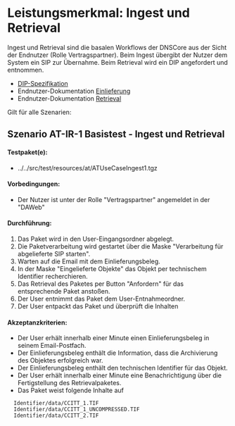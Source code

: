 # Leistungsmerkmal: Ingest und Retrieval

Ingest und Retrieval sind die basalen Workflows der DNSCore aus der Sicht der Endnutzer (Rolle Vertragspartner).
Beim Ingest übergibt der Nutzer dem System ein SIP zur Übernahme. Beim Retrieval wird ein DIP angefordert und entnommen.

* [DIP-Spezifikation](specification_dip.md)
* Endnutzer-Dokumentation [Einlieferung](usage_ingest.de.md)
* Endnutzer-Dokumentation [Retrieval](usage_retrieval.de.md)

Gilt für alle Szenarien:

## Szenario AT-IR-1 Basistest - Ingest und Retrieval

#### Testpaket(e):

* ../../src/test/resources/at/ATUseCaseIngest1.tgz

#### Vorbedingungen:

* Der Nutzer ist unter der Rolle "Vertragspartner" angemeldet in der "DAWeb"

#### Durchführung:

1. Das Paket wird in den User-Eingangsordner abgelegt.
1. Die Paketverarbeitung wird gestartet über die Maske "Verarbeitung für abgelieferte SIP starten".
1. Warten auf die Email mit dem Einlieferungsbeleg.
1. In der Maske "Eingelieferte Objekte" das Objekt per technischem Identifier recherchieren.
1. Das Retrieval des Paketes per Button "Anfordern" für das entsprechende Paket anstoßen.
1. Der User entnimmt das Paket dem User-Entnahmeordner.
1. Der User entpackt das Paket und überprüft die Inhalten

#### Akzeptanzkriterien:

* Der User erhält innerhalb einer Minute einen Einlieferungsbeleg in seinem Email-Postfach.
* Der Einlieferungsbeleg enthält die Information, dass die Archivierung des Objektes erfolgreich war.
* Der Einlieferungsbeleg enthält den technischen Identifier für das Objekt.
* Der User erhält innerhalb einer Minute eine Benachrichtigung über die Fertigstellung des Retrievalpaketes.
* Das Paket weist folgende Inhalte auf
```
  Identifier/data/CCITT_1.TIF
  Identifier/data/CCITT_1_UNCOMPRESSED.TIF
  Identifier/data/CCITT_2.TIF
``` 




